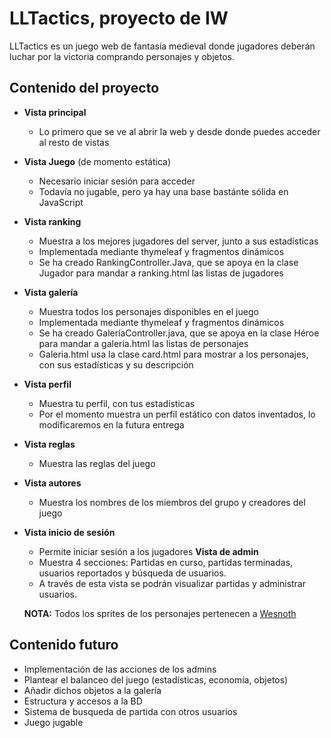 # LLTactics, proyecto de IW
LLTactics es un juego web de fantasía medieval donde jugadores deberán luchar por la victoria comprando personajes y objetos.
## Contenido del proyecto
- **Vista principal**
  * Lo primero que se ve al abrir la web y desde donde puedes acceder al resto de vistas
- **Vista Juego** (de momento estática)
  * Necesario iniciar sesión para acceder
  * Todavía no jugable, pero ya hay una base bastánte sólida en JavaScript
- **Vista ranking**
  * Muestra a los mejores jugadores del server, junto a sus estadísticas
  * Implementada mediante thymeleaf y fragmentos dinámicos
  * Se ha creado RankingController.Java, que se apoya en la clase Jugador para mandar a ranking.html las listas de jugadores
- **Vista galería**
  * Muestra todos los personajes disponibles en el juego
  * Implementada mediante thymeleaf y fragmentos dinámicos
  * Se ha creado GaleríaController.java, que se apoya en la clase Héroe para mandar a galeria.html las listas de personajes
  * Galeria.html usa la clase card.html para mostrar a los personajes, con sus estadísticas y su descripción 
- **Vista perfil**
  * Muestra tu perfil, con tus estadísticas
  * Por el momento muestra un perfil estático con datos inventados, lo modificaremos en la futura entrega
- **Vista reglas**
  * Muestra las reglas del juego 
- **Vista autores**
  * Muestra los nombres de los miembros del grupo y creadores del juego
- **Vista inicio de sesión**
  * Permite iniciar sesión a los jugadores
  **Vista de admin**
  * Muestra 4 secciones: Partidas en curso, partidas terminadas, usuarios reportados y búsqueda de usuarios.
  * A través de esta vista se podrán visualizar partidas y administrar usuarios.

  **NOTA:** Todos los sprites de los personajes pertenecen a [Wesnoth](https://github.com/wesnoth/wesnoth)

## Contenido futuro
- Implementación de las acciones de los admins
- Plantear el balanceo del juego (estadísticas, economía, objetos)
- Añadir dichos objetos a la galería
- Estructura y accesos a la BD
- Sistema de busqueda de partida con otros usuarios
- Juego jugable
